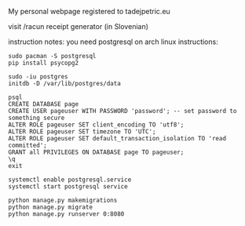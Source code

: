 My personal webpage registered to tadejpetric.eu

visit /racun receipt generator (in Slovenian)

instruction notes:
you need postgresql
on arch linux instructions:
```
sudo pacman -S postgresql
pip install psycopg2

sudo -iu postgres
initdb -D /var/lib/postgres/data

psql
CREATE DATABASE page
CREATE USER pageuser WITH PASSWORD 'password'; -- set password to something secure
ALTER ROLE pageuser SET client_encoding TO 'utf8';
ALTER ROLE pageuser SET timezone TO 'UTC';
ALTER ROLE pageuser SET default_transaction_isolation TO 'read committed';
GRANT all PRIVILEGES ON DATABASE page TO pageuser;
\q
exit

systemctl enable postgresql.service
systemctl start postgresql service

python manage.py makemigrations
python manage.py migrate
python manage.py runserver 0:8080
```

